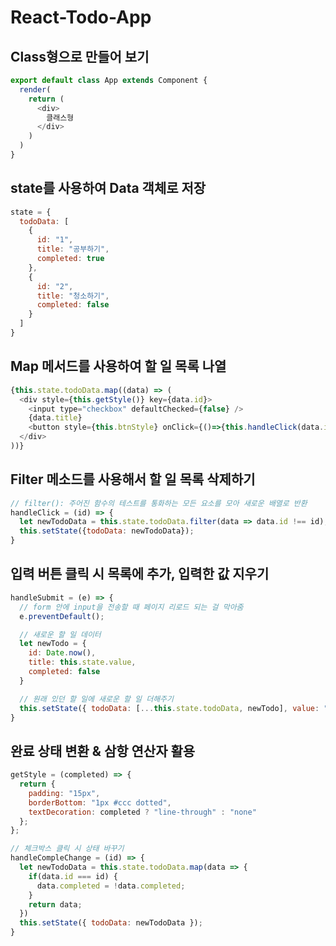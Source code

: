 # React-Todo-App

## Class형으로 만들어 보기

```javascript
export default class App extends Component {
  render(
    return (
      <div>
        클래스형
      </div>
    )
  )
}
```

## state를 사용하여 Data 객체로 저장

```javascript
state = {
  todoData: [
    {
      id: "1",
      title: "공부하기",
      completed: true
    },
    {
      id: "2",
      title: "청소하기",
      completed: false
    }
  ]
}
```

## Map 메서드를 사용하여 할 일 목록 나열

```javascript
{this.state.todoData.map((data) => (
  <div style={this.getStyle()} key={data.id}>
    <input type="checkbox" defaultChecked={false} />
    {data.title}
    <button style={this.btnStyle} onClick={()=>{this.handleClick(data.id)}}>x</button>
  </div>
))}
```

## Filter 메소드를 사용해서 할 일 목록 삭제하기

```javascript
// filter(): 주어진 함수의 테스트를 통화하는 모든 요소를 모아 새로운 배열로 반환
handleClick = (id) => {
  let newTodoData = this.state.todoData.filter(data => data.id !== id);
  this.setState({todoData: newTodoData});
}
```

## 입력 버튼 클릭 시 목록에 추가, 입력한 값 지우기

```javascript
handleSubmit = (e) => {
  // form 안에 input을 전송할 때 페이지 리로드 되는 걸 막아줌
  e.preventDefault();

  // 새로운 할 일 데이터
  let newTodo = {
    id: Date.now(),
    title: this.state.value,
    completed: false
  }

  // 원래 있던 할 일에 새로운 할 일 더해주기
  this.setState({ todoData: [...this.state.todoData, newTodo], value: "" });
}
```

## 완료 상태 변환 & 삼항 연산자 활용

```javascript
getStyle = (completed) => {
  return {
    padding: "15px",
    borderBottom: "1px #ccc dotted",
    textDecoration: completed ? "line-through" : "none"
  };
};

// 체크박스 클릭 시 상태 바꾸기
handleCompleChange = (id) => {
  let newTodoData = this.state.todoData.map(data => {
    if(data.id === id) {
      data.completed = !data.completed;
    }
    return data;
  })
  this.setState({ todoData: newTodoData });
}
```